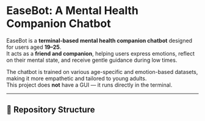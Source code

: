 # EaseBot: A Mental Health Companion Chatbot

EaseBot is a **terminal-based mental health companion chatbot** designed for users aged **19–25**.  
It acts as a **friend and companion**, helping users express emotions, reflect on their mental state, and receive gentle guidance during low times.  

The chatbot is trained on various age-specific and emotion-based datasets, making it more empathetic and tailored to young adults.  
This project does **not** have a GUI — it runs directly in the terminal.

---

## 📂 Repository Structure

